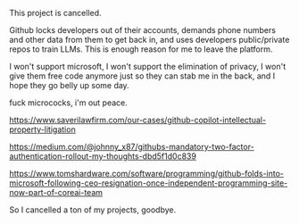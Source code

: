 This project is cancelled.

Github locks developers out of their accounts, demands phone numbers and other data from them to get back in, and uses developers public/private repos to train LLMs. This is enough reason for me to leave the platform.

I won't support microsoft, I won't support the elimination of privacy, I won't give them free code anymore just so they can stab me in the back, and I hope they go belly up some day.

fuck micrococks, i'm out peace.

https://www.saverilawfirm.com/our-cases/github-copilot-intellectual-property-litigation

https://medium.com/@johnny_x87/githubs-mandatory-two-factor-authentication-rollout-my-thoughts-dbd5f1d0c839

https://www.tomshardware.com/software/programming/github-folds-into-microsoft-following-ceo-resignation-once-independent-programming-site-now-part-of-coreai-team

So I cancelled a ton of my projects, goodbye.

